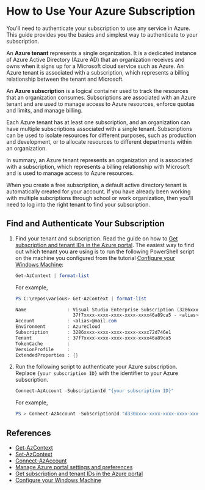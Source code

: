 # How to Use Your Azure Subscription

You'll need to authenticate your subscription to use any service in Azure. This guide provides you the basics and simplest way to authenticate to your subscription.

An **Azure tenant** represents a single organization. It is a dedicated instance of Azure Active Directory (Azure AD) that an organization receives and owns when it signs up for a Microsoft cloud service such as Azure. An Azure tenant is associated with a subscription, which represents a billing relationship between the tenant and Microsoft.

An **Azure subscription** is a logical container used to track the resources that an organization consumes. Subscriptions are associated with an Azure tenant and are used to manage access to Azure resources, enforce quotas and limits, and manage billing.

Each Azure tenant has at least one subscription, and an organization can have multiple subscriptions associated with a single tenant. Subscriptions can be used to isolate resources for different purposes, such as production and development, or to allocate resources to different departments within an organization.

In summary, an Azure tenant represents an organization and is associated with a subscription, which represents a billing relationship with Microsoft and is used to manage access to Azure resources.

When you create a free subscription, a default active directory tenant is automatically created for your account. If you have already been working with multiple subcriptions through school or work organization, then you'll need to log into the right tenant to find your subscription.

## Find and Authenticate Your Subscription

1. Find your tenant and subscription. Read the guide on how to [Get subscription and tenant IDs in the Azure portal](https://learn.microsoft.com/azure/azure-portal/get-subscription-tenant-id). The easiest way to find out which tenant you are using is to run the following PowerShell script on the machine you configured from the tutorial [Configure your Windows Machine](tutorial-configure.md):

    ```powershell
    Get-AzContext | format-list
    ```

    For example,

    ```powershell
    PS C:\repos\various> Get-AzContext | format-list
    
    Name               : Visual Studio Enterprise Subscription (3286xxxx-xxxx-xxxx-xxxx-xxxx72d746e1) - 
                         37f7xxxx-xxxx-xxxx-xxxx-xxxx46a89ca5 - <alias>@mail.com
    Account            : <alias>@mail.com
    Environment        : AzureCloud
    Subscription       : 3286xxxx-xxxx-xxxx-xxxx-xxxx72d746e1
    Tenant             : 37f7xxxx-xxxx-xxxx-xxxx-xxxx46a89ca5
    TokenCache         : 
    VersionProfile     : 
    ExtendedProperties : {}
    ```

2. Run the following script to authenticate your Azure subscription. Replace `{your subscription ID}` with the identifier to your Azure subscription.

    ```powershell
    Connect-AzAccount -SubscriptionId "{your subscription ID}"
    ```

    For example,

    ```powershell
    PS > Connect-AzAccount -SubscriptionId "d330xxxx-xxxx-xxxx-xxxx-xxxxxxxxabda"
    ```

## References

- [Get-AzContext](https://learn.microsoft.com/powershell/module/az.accounts/get-azcontext?view=azps-9.2.0)
- [Set-AzContext](https://learn.microsoft.com/powershell/module/az.accounts/set-azcontext?view=azps-9.2.0)
- [Connect-AzAccount](https://learn.microsoft.com/powershell/module/az.accounts/connect-azaccount?view=azps-9.2.0)
- [Manage Azure portal settings and preferences](https://learn.microsoft.com/azure/azure-portal/set-preferences)
- [Get subscription and tenant IDs in the Azure portal](https://learn.microsoft.com/azure/azure-portal/get-subscription-tenant-id)
- [Configure your Windows Machine](tutorial-configure.md)